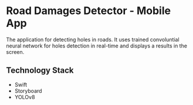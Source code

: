 # Road Damages Detector - Mobile App

The application for detecting holes in roads. It uses trained convoluntial neural network
for holes detection in real-time and displays a results in the screen.

## Technology Stack

- Swift
- Storyboard
- YOLOv8
